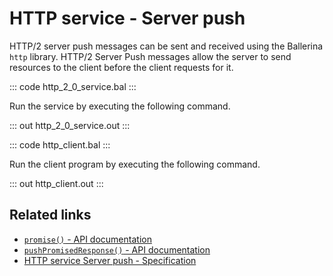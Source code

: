 # HTTP service - Server push

HTTP/2 server push messages can be sent and received using the Ballerina `http` library. HTTP/2 Server Push messages allow the server to send resources to the client before the client requests for it.

::: code http_2_0_service.bal :::

Run the service by executing the following command.

::: out http_2_0_service.out :::

::: code http_client.bal :::

Run the client program by executing the following command.

::: out http_client.out :::

## Related links
- [`promise()` - API documentation](https://lib.ballerina.io/ballerina/http/latest/clients/Caller#promise)
- [`pushPromisedResponse()` - API documentation](https://lib.ballerina.io/ballerina/http/latest/clients/Caller#pushPromisedResponse)
- [HTTP service Server push - Specification](/spec/http/#1011-push-promise-and-promise-response)
